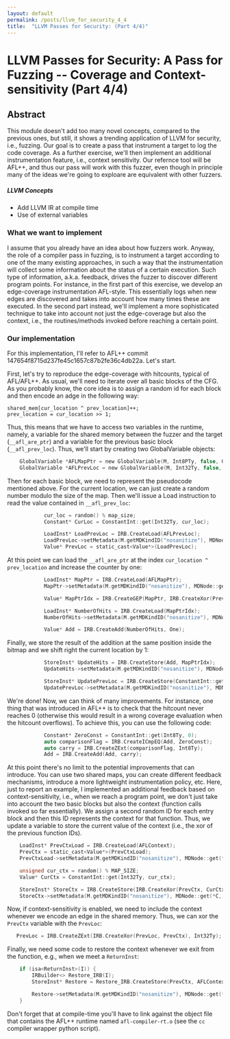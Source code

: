 ```yaml
---
layout: default
permalink: /posts/llvm_for_security_4_4
title:  "LLVM Passes for Security: (Part 4/4)"
---
```



# LLVM Passes for Security: A Pass for Fuzzing -- Coverage and Context-sensitivity  (Part 4/4)


## Abstract

This module doesn't add too many novel concepts, compared to the previous ones, but still, it shows a trending application of LLVM for security, i.e., fuzzing. Our goal is to create a pass that instrument a target to log the code coverage. As a further exercise, we'll then implement an additional instrumentation feature, i.e., context sensitivity. 
Our refernce tool will be AFL++, and thus our pass will work with this fuzzer, even though in principle many of the ideas we're going to exploare are equivalent with other fuzzers.


##### LLVM Concepts

- Add LLVM IR at compile time
- Use of external variables


### What we want to implement

I assume that you already have an idea about how fuzzers work. Anyway, the role of a compiler pass in fuzzing, is to instrument a target according to one of the many existing approaches, in such a way that the instrumentation will collect some information about the status of a certain execution. Such type of information, a.k.a. feedback, drives the fuzzer to discover different program points.
For instance, in the first part of this exercise, we develop an edge-coverage instrumentation AFL-style. This essentially logs when new edges are discovered and takes into account how many times these are executed.
In the second part instead, we'll implement a more sophisticated technique to take into account not just the edge-coverage but also the context, i.e., the routines/methods invoked before reaching a certain point.


### Our implementation

For this implementation, I'll refer to AFL++ commit 147654f8715d237fe45c1657c87b2fe36c4db22a. Let's start.

First, let's try to reproduce the edge-coverage with hitcounts, typical of AFL/AFL++. As usual, we'll need to iterate over all basic blocks of the CFG. As you probably know, the core idea is to assign a random id for each block and then encode an adge in the following way:

    shared_mem[cur_location ^ prev_location]++; 
    prev_location = cur_location >> 1;

Thus, this means that we have to access two variables in the runtime, namely, a variable for the shared memory between the fuzzer and the target (`__afl_are_ptr`) and a variable for the previous basic block (`__afl_prev_loc`). Thus, we'll start by creating two GlobalVariable objects:

```c
    GlobalVariable *AFLMapPtr = new GlobalVariable(M, Int8PTy, false, GlobalValue::ExternalLinkage, 0, "__afl_area_ptr");
    GlobalVariable *AFLPrevLoc = new GlobalVariable(M, Int32Ty, false, GlobalValue::ExternalLinkage, 0, "__afl_prev_loc", 0, GlobalVariable::GeneralDynamicTLSModel, 0, false);
```
Then for each basic block, we need to represent the pseudocode mentioned above. For the current location, we can just create a random number modulo the size of the map. Then we'll issue a Load instruction to read the value contained in `__afl_prev_loc`:

```c
            cur_loc = random() % map_size;
            Constant* CurLoc = ConstantInt::get(Int32Ty, cur_loc);

            LoadInst* LoadPrevLoc = IRB.CreateLoad(AFLPrevLoc);
            LoadPrevLoc->setMetadata(M.getMDKindID("nosanitize"), MDNode::get(*C, None));
            Value* PrevLoc = static_cast<Value*>(LoadPrevLoc);
```

At this point we can load the `__afl_are_ptr` at the index `cur_location ^ prev_location` and increase the counter by one:

```c
            LoadInst* MapPtr = IRB.CreateLoad(AFLMapPtr);
            MapPtr->setMetadata(M.getMDKindID("nosanitize"), MDNode::get(*C, None));

            Value* MapPtrIdx = IRB.CreateGEP(MapPtr, IRB.CreateXor(PrevLoc, CurLoc));

            LoadInst* NumberOfHits = IRB.CreateLoad(MapPtrIdx);
            NumberOfHits->setMetadata(M.getMDKindID("nosanitize"), MDNode::get(*C, None));

            Value* Add = IRB.CreateAdd(NumberOfHits, One);
```

Finally, we store the result of the addition at the same position inside the bitmap and we shift right the current location by 1:

```C
            StoreInst* UpdateHits = IRB.CreateStore(Add, MapPtrIdx);
            UpdateHits->setMetadata(M.getMDKindID("nosanitize"), MDNode::get(*C, None));

            StoreInst* UpdatePrevLoc = IRB.CreateStore(ConstantInt::get(Int32Ty, cur_loc >> 1), AFLPrevLoc);
            UpdatePrevLoc->setMetadata(M.getMDKindID("nosanitize"), MDNode::get(*C, None));

```

We're done! Now, we can think of many improvements. For instance, one thing that was introduced in AFL++ is to check that the hitcount never reaches 0 (otherwise this would result in a wrong coverage evaluation when the hitcount overflows). To achieve this, you can use the following code:

```C
            Constant* ZeroConst = ConstantInt::get(Int8Ty, 0);
            auto comparisonFlag = IRB.CreateICmpEQ(Add, ZeroConst);
            auto carry = IRB.CreateZExt(comparisonFlag, Int8Ty);
            Add = IRB.CreateAdd(Add, carry);
```

At this point there's no limit to the potential improvements that can introduce. You can use two shared maps, you can create different feedback mechanisms, introduce a more lightweight instrumentation policy, etc. Here, just to report an example, I implemented an additional feedback based on context-sensitivity, i.e., when we reach a program point, we don't just take into account the two basic blocks but also the context (function calls invoked so far essentially).
We assign a second random ID for each entry block and then this ID represents the context for that function. Thus, we update a variable to store the current value of the context (i.e., the xor of the previous function IDs).

```C
    LoadInst* PrevCtxLoad = IRB.CreateLoad(AFLContext);
    PrevCtx = static_cast<Value*>(PrevCtxLoad);
    PrevCtxLoad->setMetadata(M.getMDKindID("nosanitize"), MDNode::get(*C, None));

    unsigned cur_ctx = random() % MAP_SIZE;
    Value* CurCtx = ConstantInt::get(Int32Ty, cur_ctx);

    StoreInst* StoreCtx = IRB.CreateStore(IRB.CreateXor(PrevCtx, CurCtx), AFLContext);
    StoreCtx->setMetadata(M.getMDKindID("nosanitize"), MDNode::get(*C, None));
```

Now, if context-sensitivity is enabled, we need to include the context whenever we encode an edge in the shared memory. 
Thus, we can xor the `PrevCtx` variable with the `PrevLoc`:

```C
   PrevLoc = IRB.CreateZExt(IRB.CreateXor(PrevLoc, PrevCtx), Int32Ty);
```

Finally, we need some code to restore the context whenever we exit from the function, e.g., when we meet a `ReturnInst`:


```C
    if (isa<ReturnInst>(I)) {
        IRBuilder<> Restore_IRB(I);
        StoreInst* Restore = Restore_IRB.CreateStore(PrevCtx, AFLContext);

        Restore->setMetadata(M.getMDKindID("nosanitize"), MDNode::get(*C, None));
    }
```

Don't forget that at compile-time you'll have to link against the object file that contains the AFL++ runtime named `afl-compiler-rt.o` (see the `cc` compiler wrapper python script).
